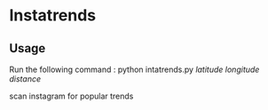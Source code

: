 # Instatrends
## Usage
Run the following command : python intatrends.py *latitude* *longitude* *distance*

scan instagram for popular trends
